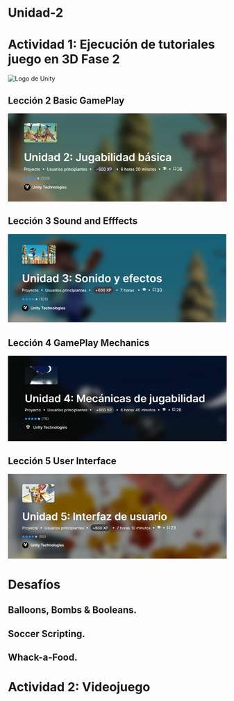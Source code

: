 # Unidad-2
# Actividad 1: Ejecución de tutoriales juego en 3D Fase 2
![Logo de Unity](https://images-wixmp-ed30a86b8c4ca887773594c2.wixmp.com/f/1dc0093c-8e2a-463e-af04-f1205c26dc66/dg5bv02-f66a2d31-2223-4533-9919-cc72bc1a8e1a.png/v1/fill/w_1000,h_600/unity_3d_logo_by_zairiq_dg5bv02-fullview.png?token=eyJ0eXAiOiJKV1QiLCJhbGciOiJIUzI1NiJ9.eyJzdWIiOiJ1cm46YXBwOjdlMGQxODg5ODIyNjQzNzNhNWYwZDQxNWVhMGQyNmUwIiwiaXNzIjoidXJuOmFwcDo3ZTBkMTg4OTgyMjY0MzczYTVmMGQ0MTVlYTBkMjZlMCIsIm9iaiI6W1t7ImhlaWdodCI6Ijw9NjAwIiwicGF0aCI6IlwvZlwvMWRjMDA5M2MtOGUyYS00NjNlLWFmMDQtZjEyMDVjMjZkYzY2XC9kZzVidjAyLWY2NmEyZDMxLTIyMjMtNDUzMy05OTE5LWNjNzJiYzFhOGUxYS5wbmciLCJ3aWR0aCI6Ijw9MTAwMCJ9XV0sImF1ZCI6WyJ1cm46c2VydmljZTppbWFnZS5vcGVyYXRpb25zIl19.Zf6iTGmz_cUQBiPkVxkPntYURfNexRZ1WpW3lME_oxM)


## Lección 2 Basic GamePlay
![Logo de Unity](https://github.com/Lizbeth-Ps/Imagenes/blob/main/leccion%202.2.png?raw=true)

## Lección 3 Sound and Efffects
![Logo de Unity](https://github.com/Lizbeth-Ps/Imagenes/blob/main/leccion%203.png?raw=true)
## Lección 4 GamePlay Mechanics
![Logo de Unity](https://github.com/Lizbeth-Ps/Imagenes/blob/main/leccion%204.png?raw=true)
## Lección 5 User Interface

![Logo de Unity](https://github.com/Lizbeth-Ps/Imagenes/blob/main/leccion%205.png?raw=true)





# Desafíos
## Balloons, Bombs & Booleans.
## Soccer Scripting. 
## Whack-a-Food. 


# Actividad 2: Videojuego
